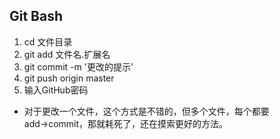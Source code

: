 ## Git Bash
1. cd 文件目录
2. git add 文件名.扩展名
3. git commit -m '更改的提示'
4. git push origin master
5. 输入GitHub密码
* 对于更改一个文件，这个方式是不错的，但多个文件，每个都要add→commit，那就耗死了，还在摸索更好的方法。
